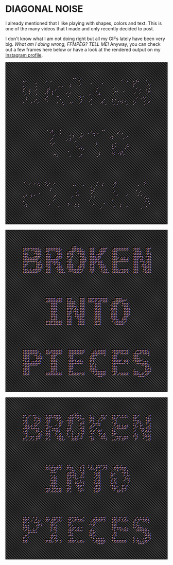 # DIAGONAL NOISE

I already mentioned that I like playing with shapes, colors and text.
This is one of the many videos that I made and only recently decided to post.

I don't know what I am not doing right but all my GIFs lately have been very big. *What am I doing wrong, FFMPEG? TELL ME!*
Anyway, you can check out a few frames here below or have a look at the rendered output on my [Instagram profile](https://www.instagram.com/lorossi).

![frame-1](output/0000167.png)

![frame-2](output/0000563.png)

![frame-3](output/0000625.png)

